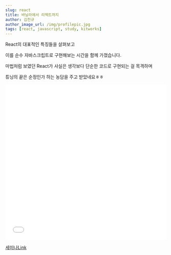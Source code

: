 ```yaml
---
slug: react
title: 바닐라에서 리엑트까지
author: 김천규
author_image_url: /img/profilepic.jpg
tags: [react, javascript, study, kitworks]
---
```


React의 대표적인 특징들을 살펴보고

이를 순수 자바스크립트로 구현해보는 시간을 함께 가졌습니다.

마법처럼 보였던 React가 사실은 생각보다 단순한 코드로 구현되는 걸 목격하며

튜닝의 끝은 순정인가 하는 농담을 주고 받았네요ㅎㅎ

<iframe src="//www.slideshare.net/slideshow/embed_code/key/JFWOpWnXpTDajt" width="100%" height="485" frameborder="0" marginwidth="0" marginheight="0" scrolling="no" allowfullscreen> </iframe>

[세미나Link](http://kit-works.com/teamstudy-083-vanilla-to-react/)

